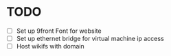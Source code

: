 # TODO
- [ ] Set up 9front Font for website
- [ ] Set up ethernet bridge for virtual machine ip access
- [ ] Host wikifs with domain 
